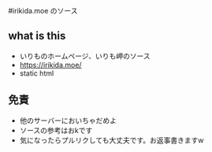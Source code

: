 #irikida.moe のソース

## what is this
- いりものホームページ、いりも岬のソース
- https://irikida.moe/
- static html

## 免責
- 他のサーバーにおいちゃだめよ
- ソースの参考はおkです
- 気になったらプルリクしても大丈夫です。お返事書きますw
